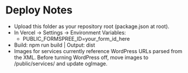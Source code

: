 # Deploy Notes

- Upload this folder as your repository root (package.json at root).
- In Vercel → Settings → Environment Variables:
  - PUBLIC_FORMSPREE_ID=your_form_id_here
- Build: npm run build  |  Output: dist
- Images for services currently reference WordPress URLs parsed from the XML.
  Before turning WordPress off, move images to /public/services/ and update ogImage.